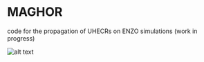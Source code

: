 # MAGHOR
 code for the propagation of UHECRs on ENZO simulations
 (work in progress)

 
<img src="_UHECR_path_color_map_1.0e18_Z_26_BC.gif" alt="alt text" width="whatever" height="whatever">
